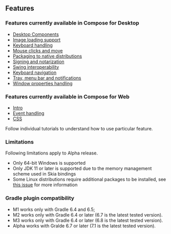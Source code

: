  ## Features

### Features currently available in Compose for Desktop
   * [Desktop Components](tutorials/Desktop_Components/README.md)
   * [Image loading support](tutorials/Image_And_Icons_Manipulations/README.md)
   * [Keyboard handling](tutorials/Keyboard/README.md)
   * [Mouse clicks and move](tutorials/Mouse_Events/README.md)
   * [Packaging to native distributions](tutorials/Native_distributions_and_local_execution/README.md)
   * [Signing and notarization](tutorials/Signing_and_notarization_on_macOS/README.md)
   * [Swing interoperability](tutorials/Swing_Integration/README.md)
   * [Keyboard navigation](tutorials/Tab_Navigation/README.md)
   * [Tray, menu bar and notifications](tutorials/Tray_Notifications_MenuBar_new/README.md)
   * [Window properties handling](tutorials/Window_API_new/README.md)

### Features currently available in Compose for Web
   * [Intro](tutorials/Web/Building_UI/README.md)
   * [Event handling](tutorials/Web/Events_Handling/README.md)
   * [CSS](tutorials/Web/Style_Dsl/README.md)


Follow individual tutorials to understand how to use particular feature.

### Limitations

Following limitations apply to Alpha release.

  * Only 64-bit Windows is supported
  * Only JDK 11 or later is supported due to the memory management scheme used in Skia bindings
  * Some Linux distributions require additional packages to be installed, see [this issue](https://github.com/JetBrains/compose-jb/issues/273) for more information
  

[comment]: <> (__SUPPORTED_GRADLE_VERSIONS__)

### Gradle plugin compatibility

* M1 works only with Gradle 6.4 and 6.5;
* M2 works only with Gradle 6.4 or later (6.7 is the latest tested version).
* M3 works only with Gradle 6.4 or later (6.8 is the latest tested version).
* Alpha works with Gralde 6.7 or later (7.1 is the latest tested version).
